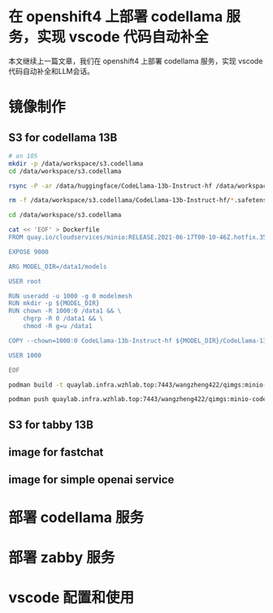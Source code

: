 # 在 openshift4 上部署 codellama 服务，实现 vscode 代码自动补全

本文继续上一篇文章，我们在 openshift4 上部署 codellama 服务，实现 vscode 代码自动补全和LLM会话。

# 镜像制作

## S3 for codellama 13B

```bash
# on 105
mkdir -p /data/workspace/s3.codellama
cd /data/workspace/s3.codellama

rsync -P -ar /data/huggingface/CodeLlama-13b-Instruct-hf /data/workspace/s3.codellama/

rm -f /data/workspace/s3.codellama/CodeLlama-13b-Instruct-hf/*.safetensors

cd /data/workspace/s3.codellama

cat << 'EOF' > Dockerfile
FROM quay.io/cloudservices/minio:RELEASE.2021-06-17T00-10-46Z.hotfix.35a0912ff as minio-examples

EXPOSE 9000

ARG MODEL_DIR=/data1/models

USER root

RUN useradd -u 1000 -g 0 modelmesh
RUN mkdir -p ${MODEL_DIR}
RUN chown -R 1000:0 /data1 && \
    chgrp -R 0 /data1 && \
    chmod -R g=u /data1

COPY --chown=1000:0 CodeLlama-13b-Instruct-hf ${MODEL_DIR}/CodeLlama-13b-Instruct-hf

USER 1000

EOF

podman build -t quaylab.infra.wzhlab.top:7443/wangzheng422/qimgs:minio-codellama-13-instruct-hf -f Dockerfile .

podman push quaylab.infra.wzhlab.top:7443/wangzheng422/qimgs:minio-codellama-13-instruct-hf

```

## S3 for tabby 13B

## image for fastchat

## image for simple openai service

# 部署 codellama 服务

# 部署 zabby 服务

# vscode 配置和使用